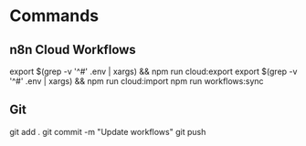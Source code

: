 # Commands

## n8n Cloud Workflows
export $(grep -v '^#' .env | xargs) && npm run cloud:export
export $(grep -v '^#' .env | xargs) && npm run cloud:import
npm run workflows:sync

## Git
git add .
git commit -m "Update workflows"
git push